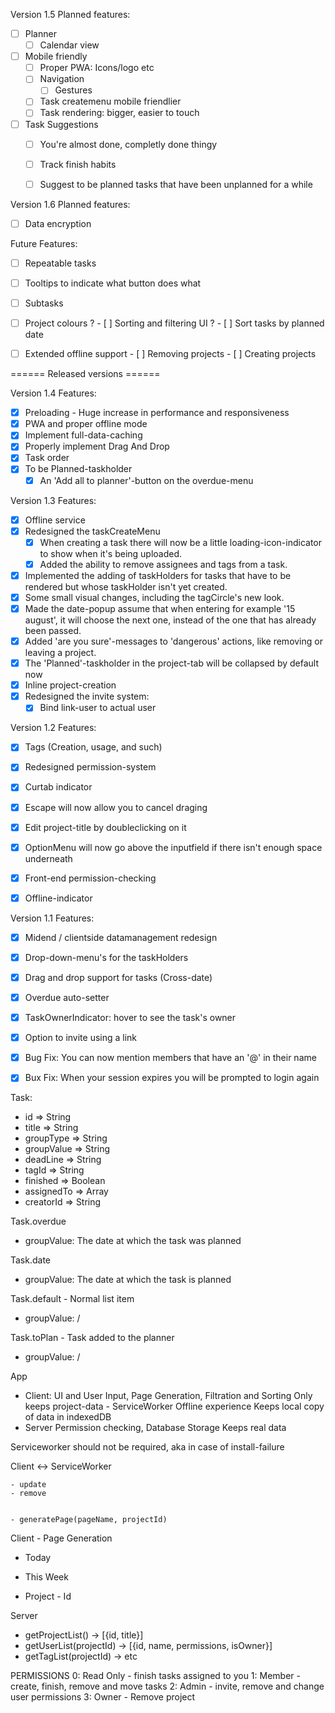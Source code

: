 
Version 1.5
Planned features:
- [ ] Planner
	- [ ] Calendar view

- [ ] Mobile friendly
	- [ ] Proper PWA: Icons/logo etc
	- [ ] Navigation
		- [ ] Gestures
	- [ ] Task createmenu mobile friendlier
	- [ ] Task rendering: bigger, easier to touch

- [ ] Task Suggestions
	- [ ] You're almost done, completly done thingy
	- [ ] Track finish habits
	- [ ] Suggest to be planned tasks that have been unplanned for a while



Version 1.6
Planned features:
- [ ] Data encryption


Future Features:
- [ ] Repeatable tasks
- [ ] Tooltips to indicate what button does what
- [ ] Subtasks
- [ ] Project colours
? - [ ] Sorting and filtering UI
?    - [ ] Sort tasks by planned date
- [ ] Extended offline support
		- [ ] Removing projects
		- [ ] Creating projects






====== Released versions ======

Version 1.4
Features:
- [x] Preloading - Huge increase in performance and responsiveness
- [x] PWA and proper offline mode
- [x] Implement full-data-caching
- [x] Properly implement Drag And Drop
- [x] Task order
- [x] To be Planned-taskholder
	- [x] An 'Add all to planner'-button on the overdue-menu

Version 1.3
Features:
- [x] Offline service
- [x] Redesigned the taskCreateMenu
	- [x] When creating a task there will now be a little loading-icon-indicator to show when it's being uploaded.
	- [x] Added the ability to remove assignees and tags from a task.
- [x] Implemented the adding of taskHolders for tasks that have to be rendered but whose taskHolder isn't yet created.
- [x] Some small visual changes, including the tagCircle's new look.
- [x] Made the date-popup assume that when entering for example '15 august', it will choose the next one, instead of the one that has already been passed.
- [x] Added 'are you sure'-messages to 'dangerous' actions, like removing or leaving a project.
- [x] The 'Planned'-taskholder in the project-tab will be collapsed by default now
- [x] Inline project-creation
- [x] Redesigned the invite system:
	- [x] Bind link-user to actual user

Version 1.2
Features:
- [x] Tags (Creation, usage, and such)
- [x] Redesigned permission-system
- [x] Curtab indicator

- [x] Escape will now allow you to cancel draging
- [x] Edit project-title by doubleclicking on it
- [x] OptionMenu will now go above the inputfield if there isn't enough space underneath

- [x] Front-end permission-checking
- [x] Offline-indicator


Version 1.1
Features:
- [x] Midend / clientside datamanagement redesign
- [x] Drop-down-menu's for the taskHolders
- [x] Drag and drop support for tasks (Cross-date)
- [x] Overdue auto-setter
- [x] TaskOwnerIndicator: hover to see the task's owner
- [x] Option to invite using a link
- [x] Bug Fix: You can now mention members that have an '@' in their name
- [x] Bux Fix: When your session expires you will be prompted to login again













Task:
- id			=> String
- title 		=> String
- groupType 	=> String
- groupValue	=> String
- deadLine		=> String
- tagId 		=> String
- finished 		=> Boolean
- assignedTo	=> Array
- creatorId 	=> String


Task.overdue
- groupValue: The date at which the task was planned

Task.date
- groupValue: The date at which the task is planned

Task.default - Normal list item
- groupValue: /

Task.toPlan - Task added to the planner
- groupValue: /








App
- 	Client:			UI and User Input, Page Generation, Filtration and Sorting		Only keeps project-data
\- 	ServiceWorker	Offline experience												Keeps local copy of data in indexedDB
- 	Server 			Permission checking, Database Storage							Keeps real data

Serviceworker should not be required, aka in case of install-failure







Client <-> ServiceWorker
            
	- update
	- remove
	

	- generatePage(pageName, projectId)




Client - Page Generation
- Today

- This Week

- Project - Id





Server
- getProjectList() -> [{id, title}]
- getUserList(projectId) -> [{id, name, permissions, isOwner}]
- getTagList(projectId) -> etc









PERMISSIONS
0: Read Only
	- finish tasks assigned to you
1: Member
	- create, finish, remove and move tasks
2: Admin
	- invite, remove and change user permissions
3: Owner
	- Remove project




